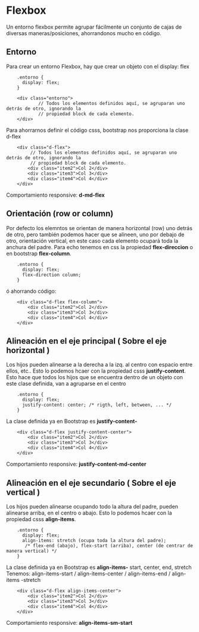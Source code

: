 # Flexbox

Un entorno flexbox permite agrupar fácilmente un conjunto de cajas de diversas maneras/posiciones, ahorrandonos mucho en código.

## Entorno

Para crear un entorno Flexbox, hay que crear un objeto con el display: flex

        .entorno {
          display: flex;
        }

        <div class="entorno">
                // Todos los elementos definidos aquí, se agruparan uno detrás de otro, ignorando la
                // propiedad block de cada elemento.
        </div>
           
Para ahorrarnos definir el código csss, bootstrap nos proporciona la clase d-flex

        <div class="d-flex">
             // Todos los elementos definidos aquí, se agruparan uno detrás de otro, ignorando la
             // propiedad block de cada elemento.
            <div class="item2">Col 2</div>
            <div class="item3">Col 3</div>
            <div class="item4">Col 4</div>
        </div>
        
Comportamiento responsive: **d-md-flex**

## Orientación (row or column)

Por defecto los elemntos se orientan de manera horizontal (row) uno detrás de otro, pero también podemos hacer que se alineen, uno por debajo de otro, orientación vertical, en este caso cada elemento ocupará toda la anchura del padre.
Para echo tenemos en css la propiedad **flex-direccion** o en bootstrap **flex-column**.

        .entorno {
          display: flex;
          flex-direction column;
        }
        
ó ahorrando código:

        <div class="d-flex flex-column">
            <div class="item2">Col 2</div>
            <div class="item3">Col 3</div>
            <div class="item4">Col 4</div>
        </div>

## Alineación en el eje principal ( Sobre el eje horizontal )

Los hijos pueden alinearse a la derecha a la izq. al centro con espacio entre ellos, etc..
Esto lo podemos hcaer con la propiedad csss **justify-content**.
Esto hace que todos los hijos que se encuentra dentro de un objeto con este clase definida,
van a agruparse en el centro

        .entorno {
          display: flex;
          justify-content: center; /* rigth, left, between, ... */
        }
        
La clase definida ya en Bootstrap es **justify-content-**

        <div class="d-flex justify-content-center">
            <div class="item2">Col 2</div>
            <div class="item3">Col 3</div>
            <div class="item4">Col 4</div>
        </div>
        
Comportamiento responsive: **justify-content-md-center**

## Alineación en el eje secundario ( Sobre el eje vertical )

Los hijos pueden alinearse ocupando todo la altura del padre, pueden alinearse arriba, en el centro o abajo.
Esto lo podemos hcaer con la propiedad csss **align-items**.

        .entorno {
          display: flex;
          align-items: stretch (ocupa toda la altura del padre); 
           /* flex-end (abajo), flex-start (arriba), center (de centrar de manera vertical) */
        }
        
La clase definida ya en Bootstrap es **align-items-** start, center, end, stretch
Tenemos: align-items-start / align-items-center / align-items-end  / align-items -stretch

        <div class="d-flex align-items-center"> 
            <div class="item2">Col 2</div>
            <div class="item3">Col 3</div>
            <div class="item4">Col 4</div>
        </div>
        
Comportamiento responsive: **align-items-sm-start**
